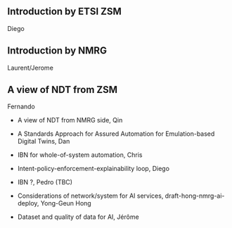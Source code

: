 
## Introduction by ETSI ZSM
Diego

## Introduction by NMRG
Laurent/Jerome

## A view of NDT from ZSM
Fernando

- A view of NDT from NMRG side, Qin

- A Standards Approach for Assured Automation for Emulation-based Digital Twins, Dan

- IBN for whole-of-system automation, Chris

- Intent-policy-enforcement-explainability loop, Diego

- IBN ?, Pedro (TBC) 

- Considerations of network/system for AI services, draft-hong-nmrg-ai-deploy, Yong-Geun Hong

- Dataset and quality of data for AI, Jérôme
